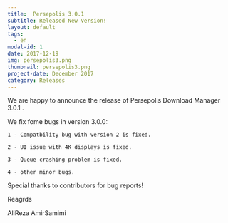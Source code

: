 ```yaml
---
title:  Persepolis 3.0.1
subtitle: Released New Version!
layout: default
tags:
  - en
modal-id: 1
date: 2017-12-19
img: persepolis3.png
thumbnail: persepolis3.png
project-date: December 2017
category: Releases
---
```


We are happy to announce the release of Persepolis Download Manager 3.0.1 .


We fix fome bugs in version 3.0.0:

    1 - Compatbility bug with version 2 is fixed.

    2 - UI issue with 4K displays is fixed.

    3 - Queue crashing problem is fixed.

    4 - other minor bugs.


Special thanks to contributors for bug reports!


Reagrds

AliReza AmirSamimi

